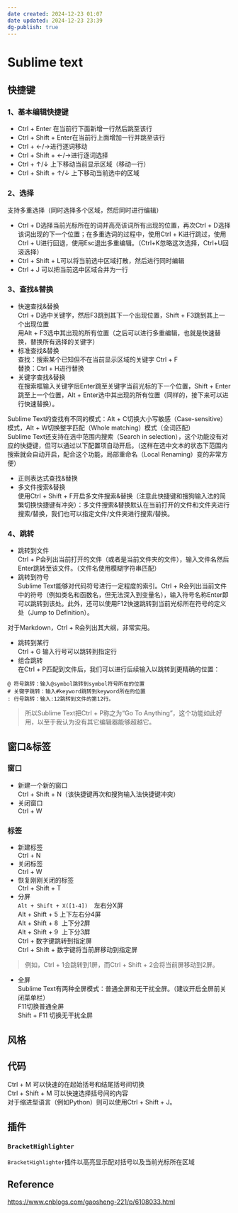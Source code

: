 ```yaml
---
date created: 2024-12-23 01:07
date updated: 2024-12-23 23:39
dg-publish: true
---
```


# Sublime text

## 快捷键

### 1、基本编辑快捷键

- Ctrl + Enter 在当前行下面新增一行然后跳至该行
- Ctrl + Shift + Enter在当前行上面增加一行并跳至该行
- Ctrl + ←/→进行逐词移动
- Ctrl + Shift + ←/→进行逐词选择
- Ctrl + ↑/↓ 上下移动当前显示区域（移动一行）
- Ctrl + Shift + ↑/↓ 上下移动当前选中的区域

### 2、选择

支持多重选择（同时选择多个区域，然后同时进行编辑）

- Ctrl + D选择当前光标所在的词并高亮该词所有出现的位置，再次Ctrl + D选择该词出现的下一个位置；在多重选词的过程中，使用Ctrl + K进行跳过，使用Ctrl + U进行回退，使用Esc退出多重编辑。（Ctrl+K忽略这次选择，Ctrl+U回滚选择）
- Ctrl + Shift + L可以将当前选中区域打散，然后进行同时编辑
- Ctrl + J 可以把当前选中区域合并为一行

### 3、查找&替换

- 快速查找&替换<br>Ctrl + D选中关键字，然后F3跳到其下一个出现位置，Shift + F3跳到其上一个出现位置<br>用Alt + F3选中其出现的所有位置（之后可以进行多重编辑，也就是快速替换，替换所有选择的关键字）
- 标准查找&替换<br>查找：搜索某个已知但不在当前显示区域的关键字 Ctrl + F<br>替换：Ctrl + H进行替换
- 关键字查找&替换<br>在搜索框输入关键字后Enter跳至关键字当前光标的下一个位置，Shift + Enter跳至上一个位置，Alt + Enter选中其出现的所有位置（同样的，接下来可以进行快速替换）。

Sublime Text的查找有不同的模式：Alt + C切换大小写敏感（Case-sensitive）模式，Alt + W切换整字匹配（Whole matching）模式（全词匹配）<br>Sublime Text还支持在选中范围内搜索（Search in selection），这个功能没有对应的快捷键，但可以通过以下配置项自动开启。（这样在选中文本的状态下范围内搜索就会自动开启，配合这个功能，局部重命名（Local Renaming）变的非常方便）

- 正则表达式查找&替换
- 多文件搜索&替换<br>使用Ctrl + Shift + F开启多文件搜索&替换（注意此快捷键和搜狗输入法的简繁切换快捷键有冲突）：多文件搜索&替换默认在当前打开的文件和文件夹进行搜索/替换，我们也可以指定文件/文件夹进行搜索/替换。

### 4、跳转

- 跳转到文件<br>Ctrl + P会列出当前打开的文件（或者是当前文件夹的文件），输入文件名然后Enter跳转至该文件。（文件名使用模糊字符串匹配）
- 跳转到符号<br>Sublime Text能够对代码符号进行一定程度的索引。Ctrl + R会列出当前文件中的符号（例如类名和函数名，但无法深入到变量名），输入符号名称Enter即可以跳转到该处。此外，还可以使用F12快速跳转到当前光标所在符号的定义处（Jump to Definition）。

对于Markdown，Ctrl + R会列出其大纲，非常实用。

- 跳转到某行<br>Ctrl + G 输入行号可以跳转到指定行
- 组合跳转<br>在Ctrl + P匹配到文件后，我们可以进行后续输入以跳转到更精确的位置：

```
@ 符号跳转：输入@symbol跳转到symbol符号所在的位置
# 关键字跳转：输入#keyword跳转到keyword所在的位置
: 行号跳转：输入:12跳转到文件的第12行。
```

> 所以Sublime Text把Ctrl + P称之为“Go To Anything”，这个功能如此好用，以至于我认为没有其它编辑器能够超越它。

## 窗口&标签

### 窗口

- 新建一个新的窗口<br>Ctrl + Shift + N（该快捷键再次和搜狗输入法快捷键冲突）
- 关闭窗口<br>Ctrl + W

### 标签

- 新建标签<br>Ctrl + N
- 关闭标签<br>Ctrl + W
- 恢复刚刚关闭的标签<br>Ctrl + Shift + T
- 分屏<br>`Alt + Shift + X([1-4])  `左右分X屏<br>Alt + Shift + 5 上下左右分4屏<br>Alt + Shift + 8  上下分2屏<br>Alt + Shift + 9  上下分3屏<br>Ctrl + 数字键跳转到指定屏<br>Ctrl + Shift + 数字键将当前屏移动到指定屏

> 例如，Ctrl + 1会跳转到1屏，而Ctrl + Shift + 2会将当前屏移动到2屏。

- 全屏<br>Sublime Text有两种全屏模式：普通全屏和无干扰全屏。（建议开启全屏前关闭菜单栏）<br>F11切换普通全屏<br>Shift + F11 切换无干扰全屏

## 风格

## 代码

Ctrl + M 可以快速的在起始括号和结尾括号间切换<br>Ctrl + Shift + M 可以快速选择括号间的内容<br>对于缩进型语言（例如Python）则可以使用Ctrl + Shift + J。

## 插件

### `BracketHighlighter`

`BracketHighlighter`插件以高亮显示配对括号以及当前光标所在区域

## Reference

<https://www.cnblogs.com/gaosheng-221/p/6108033.html>

